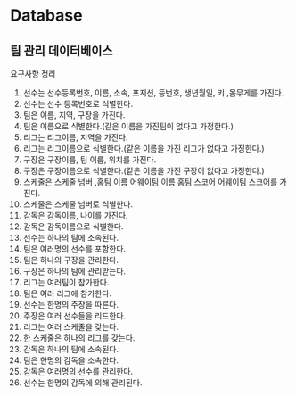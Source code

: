 # Database
## 팀 관리 데이터베이스
요구사항 정리
1. 선수는 선수등록번호, 이름, 소속, 포지션, 등번호, 생년월일, 키 ,몸무게를 가진다.
2. 선수는 선수 등록번호로 식별한다.
3. 팀은 이름, 지역, 구장을 가진다.
4. 팀은 이름으로 식별한다.(같은 이름을 가진팀이 없다고 가정한다.)
5. 리그는 리그이름, 지역을 가진다.
6. 리그는 리그이름으로 식별한다.(같은 이름을 가진 리그가 없다고 가정한다.)
7. 구장은 구장이름, 팀 이름, 위치를 가진다.
8. 구장은 구장이름으로 식별한다.(같은 이름을 가진 구장이 없다고 가정한다.)
9. 스케줄은 스케줄 넘버 ,홈팀 이름 어웨이팀 이름 홈팀 스코어 어웨이팀 스코어를 가진다.
10. 스케줄은 스케줄 넘버로 식별한다. 
11. 감독은 감독이름, 나이를 가진다.
12. 감독은 감독이름으로 식별한다.
13. 선수는 하나의 팀에 소속된다.
14. 팀은 여러명의 선수를 포함한다.
15. 팀은 하나의 구장을 관리한다.
16. 구장은 하나의 팀에 관리받는다.
17. 리그는 여러팀이 참가한다.
18. 팀은 여러 리그에 참가한다.
19. 선수는 한명의 주장을 따른다.
20. 주장은 여러 선수들을 리드한다.
21. 리그는 여러 스케줄을 갖는다.
22. 한 스케줄은 하나의 리그를 갖는다.
23. 감독은 하나의 팀에 소속된다.
24. 팀은 한명의 감독을 소속한다.
25. 감독은 여러명의 선수를 관리한다.
26. 선수는 한명의 감독에 의해 관리된다. 
